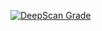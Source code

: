 <a href="https://dev.deepscan.io/dashboard/#view=project&pid=631&bid=511"><img src="https://dev.deepscan.io/api/projects/631/branches/511/badge/grade.svg" alt="DeepScan Grade"></a>
